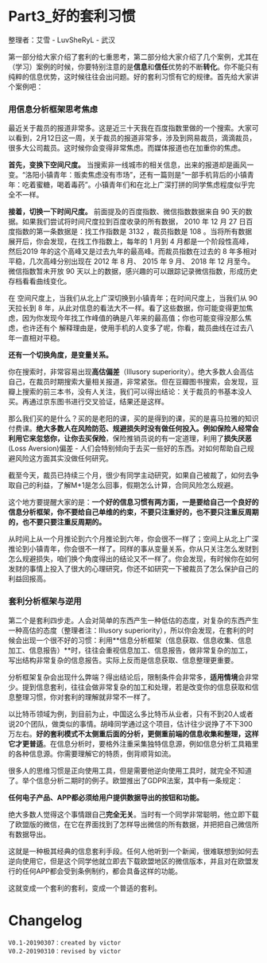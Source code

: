 #  Part3_好的套利习惯

整理者：艾雪 - LuvSheRyL - 武汉

第一部分给大家介绍了套利的七重思考，第二部分给大家介绍了几个案例，尤其在（学习）案例的时候，你要特别注意的是**信息**和**信任**优势的不断**转化**。你不能只有纯粹的信息优势，这时候往往会出问题。好的套利习惯有它的规律。首先给大家讲个案例吧：

### 用信息分析框架思考焦虑

最近关于裁员的报道非常多。这是近三十天我在百度指数里做的一个搜索。大家可以看到，2月12日这一周，关于裁员的报道非常多，涉及到网易裁员，滴滴裁员，很多大公司裁员。这时候你会变得非常焦虑。而媒体报道也在加重你的焦虑。

**首先，变换下空间尺度。** 当搜索非一线城市的相关信息，出来的报道却是画风一变。“洛阳小镇青年：贩卖焦虑没有市场”，还有一篇则是“一部手机背后的小镇青年：吃着蜜糖，喝着毒药”。小镇青年们和在北上广深打拼的同学焦虑程度似乎完全不一样。

**接着，切换一下时间尺度。**  前面提及的百度指数、微信指数数据来自 90 天的数据。如果我们尝试将时间尺度拉到百度收录的所有数据， 2010 年 12 月 27  日百度指数的第一条数据是：找工作指数是 3132 ，裁员指数是 108 。当将所有数据展开后，你会发现，在找工作指数上，每年的 1 月到 4  月都是一个阶段性高峰，然后2019 年的这个高峰又是过去九年的最高峰。而裁员指数在过去的 8 年多相对平稳，几次高峰分别出现在 2012 年 8  月、 2015 年 9 月、 2018 年 12 月至今。微信指数暂未开放 90  天以上的数据，感兴趣的可以跟踪记录微信指数，形成历史存档看看曲线变化。

在 空间尺度上，当我们从北上广深切换到小镇青年；在时间尺度上，当我们从 90天拉长到 8  年，从此对信息的看法大不一样。看了这些数据，你可能变得更加焦虑，因为你发现今年找工作峰值的确是八年来的最高值；你也可能变得没那么焦虑，也许还有个 解释理由是，使用手机的人变多了呢，你看，裁员曲线在过去八年一直相对平稳。

**还有一个切换角度，是变量关系。**

你在搜索时，非常容易出现**高估偏差**（Illusory superiority）。绝大多数人会高估自己，在裁员时期搜索大量相关报道，非常紧张。但在豆瓣图书搜索，会发现，豆瓣上搜索的前三本书，没有人关注，我们可以得出结论：关于裁员的书基本没人买。再通过京东图书进行交叉验证，结果还是这样。

那么我们买的是什么？买的是老阳的课，买的是得到的课，买的是喜马拉雅的知识付费课。**绝大多数人在风险防范、规避损失时没有做任何投入。例如保险人经常会利用它来忽悠你，让你去买保险**，保险推销员说的有一定道理，利用了**损失厌恶** (Loss Aversion)偏差 - 人们会特别倾向于去买一些好的东西。对如何帮助自己规避风险这方面其实没做任何研究。

截至今天，裁员已持续三个月，很少有同学主动研究，如果自己被裁了，如何去争取自己的利益，了解M+1是怎么回事，假期怎么计算，合同风险怎么规避。

这个地方要提醒大家的是：**一个好的信息习惯有两方面，一是要给自己一个良好的信息分析框架，你不要给自己单维的约束，不要只注重好的，也不要只注重反周期的，也不要只要注重反周期的。**

从时间上从一个月推论到六个月推论到六年，你会很不一样了；空间上从北上广深推论到小镇青年，你会很不一样了。同样的事从变量关系，你从只关注怎么发财到怎么规避损失，咱们换个角度得出的结论又不一样了。你会发现，有时候你在如何发财的事情上投入了很大的心理研究，你还不如研究一下被裁员了怎么保护自己的利益回报高。

### 套利分析框架与逆用

第二个是套利四步走。人会对简单的东西产生一种低估的态度，对复杂的东西产生一种高估的态度（整理者注：Illusory superiority），所以你会发现，在套利的时候会出现一个很不好的习惯：利用**信息分析框架（信息获取、信息收集、信息加工、信息报告）**时，往往会重视信息加工、信息报告，做非常复杂的加工，写出结构非常复杂的信息报告。实际上反而是信息获取、信息整理更重要。

分析框架复杂会出现什么弊端？得出结论后，限制条件会非常多，**适用情境**会非常少。提到信息套利，往往会做非常复杂的加工和处理，若是改变你的信息获取和信息整理习惯，你对套利的理解就非常不一样了。

以比特币领域为例，到目前为止，中国这么多比特币从业者，只有不到20人或者说20个团队，做类似的事情。胡峰同学通过这个项目，估计往少说挣了不下300万左右。**好的套利模式不太侧重后面的分析，更侧重前端的信息收集和整理，这样它才更普适**。在信息分析时，要格外注重采集独特信息源，例如信息分析工具箱里的各种信息源。你需要理解它的特质，倒背顺背如流。

很多人的思维习惯是正向使用工具，但是需要他逆向使用工具时，就完全不知道了。举个信息分析二期时的例子。欧盟推出了GDPR法案，其中有一条规定：

**任何电子产品、APP都必须给用户提供数据导出的按钮和功能。**

绝大多数人觉得这个事情跟自己**完全无关**。当时有一个同学非常聪明，他立即下载了欧盟版的微信，在它在界面找到了怎样导出微信的所有数据，并把把自己微信所有数据导出。

这就是一种极其经典的信息套利手段。任何人他听到一个新闻，很难联想到如何去逆向使用它，但是这个同学他就立即去下载欧盟地区的微信版本，并且对在欧盟发行的任何APP都会受到条例制约，都会具备这样的功能。

这就变成一个套利的套利，变成一个普适的套利。


# Changelog
    V0.1-20190307：created by victor
    V0.2-20190310：revised by victor


